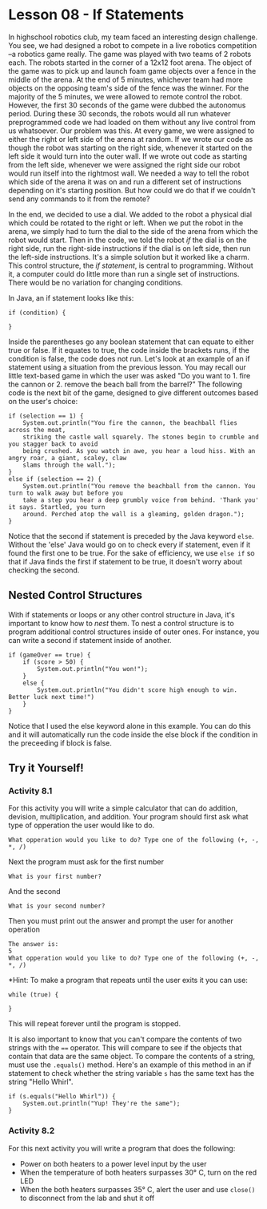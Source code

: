 # Lesson 08 - If Statements
In highschool robotics club, my team faced an interesting design challenge. You see, we had designed a robot to compete in a live robotics competition –a robotics game really. The game was played with two teams of 2 robots each. The robots started in the corner of a 12x12 foot arena. The object of the game was to pick up and launch foam game objects over a fence in the middle of the arena. At the end of 5 minutes, whichever team had more objects on the opposing team's side of the fence was the winner. For the majority of the 5 minutes, we were allowed to remote control the robot. However, the first 30 seconds of the game were dubbed the autonomus period. During these 30 seconds, the robots would all run whatever preprogrammed code we had loaded on them without any live control from us whatsoever. Our problem was this. At every game, we were assigned to either the right or left side of the arena at random. If we wrote our code as though the robot was starting on the right side, whenever it started on the left side it would turn into the outer wall. If we wrote out code as starting from the left side, whenever we were assigned the right side our robot would run itself into the rightmost wall. We needed a way to tell the robot which side of the arena it was on and run a different set of instructions depending on it's starting position. But how could we do that if we couldn't send any commands to it from the remote?

In the end, we decided to use a dial. We added to the robot a physical dial which could be rotated to the right or left. When we put the robot in the arena, we simply had to turn the dial to the side of the arena from which the robot would start. Then in the code, we told the robot *if* the dial is on the right side, run the right-side instructions if the dial is on left side, then run the left-side instructions. It's a simple solution but it worked like a charm. This control structure, the *if statement*, is central to programming. Without it, a computer could do little more than run a single set of instructions. There would be no variation for changing conditions.

In Java, an if statement looks like this:

```
if (condition) {

}
```

Inside the parentheses go any boolean statement that can equate to either true or false. If it equates to true, the code inside the brackets runs, if the condition is false, the code does not run. Let's look at an example of an if statement using a situation from the previous lesson. You may recall our little text-based game in which the user was asked "Do you want to 1. fire the cannon or 2. remove the beach ball from the barrel?" The following code is the next bit of the game, designed to give different outcomes based on the user's choice:
```
if (selection == 1) {
	System.out.println("You fire the cannon, the beachball flies across the moat,
	striking the castle wall squarely. The stones begin to crumble and you stagger back to avoid
	being crushed. As you watch in awe, you hear a loud hiss. With an angry roar, a giant, scaley, claw
	slams through the wall.");
}
else if (selection == 2) {
	System.out.println("You remove the beachball from the cannon. You turn to walk away but before you
	take a step you hear a deep grumbly voice from behind. 'Thank you' it says. Startled, you turn
	around. Perched atop the wall is a gleaming, golden dragon.");
}
```

Notice that the second if statement is preceded by the Java keyword ```else```. Without the 'else' Java would go on to check every if statement, even if it found the first one to be true. For the sake of efficiency, we use ```else if``` so that if Java finds the first if statement to be true, it doesn't worry about checking the second.

## Nested Control Structures
With if statements or loops or any other control structure in Java, it's important to know how to *nest* them. To nest a control structure is to program additional control structures inside of outer ones. For instance, you can write a second if statement inside of another.

```
if (gameOver == true) {
	if (score > 50) {
		System.out.println("You won!");
	}
	else {
		System.out.println("You didn't score high enough to win. Better luck next time!")
	}
}
```

Notice that I used the else keyword alone in this example. You can do this and it will automatically run the code inside the else block if the condition in the preceeding if block is false.

## Try it Yourself!

### Activity 8.1
For this activity you will write a simple calculator that can do addition, devision, multiplication, and addition. Your program should first ask what type of opperation the user would like to do.
```
What opperation would you like to do? Type one of the following (+, -, *, /)
```
Next the program must ask for the first number
```
What is your first number?
```
And the second
```
What is your second number?
```
Then you must print out the answer and prompt the user for another operation
```
The answer is:
5
What opperation would you like to do? Type one of the following (+, -, *, /)
```
*Hint: To make a program that repeats until the user exits it you can use:
```
while (true) {

}
```
This will repeat forever until the program is stopped.

It is also important to know that you can't compare the contents of two strings with the ```==``` operator. This will compare to see if the objects that contain that data are the same object. To compare the contents of a string, must use the ```.equals()``` method. Here's an example of this method in an if statement to check whether the string variable ```s``` has the same text has the string "Hello Whirl".
```
if (s.equals("Hello Whirl")) {
	System.out.println("Yup! They're the same");
}
```

### Activity 8.2
For this next activity you will write a program that does the following:
- Power on both heaters to a power level input by the user
- When the temperature of both heaters surpasses 30° C, turn on the red LED
- When the both heaters surpasses 35° C, alert the user and use ```close()``` to disconnect from the lab and shut it off